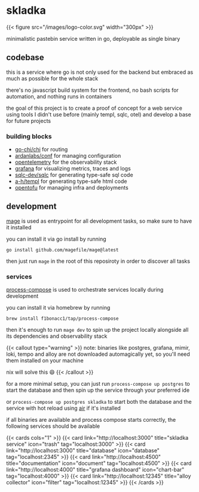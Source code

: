 # skladka

{{< figure src="/images/logo-color.svg" width="300px" >}}

minimalistic pastebin service written in go, deployable as single binary

## codebase

this is a service where go is not only used for the backend but embraced as much as possible for the whole stack

there's no javascript build system for the frontend, no bash scripts for automation, and nothing runs in containers

the goal of this project is to create a proof of concept for a web service using tools I didn't use before (mainly templ, sqlc, otel) and develop a base for future projects

### building blocks

- [go-chi/chi](https://github.com/go-chi/chi) for routing
- [ardanlabs/conf](https://github.com/ardanlabs/conf) for managing configuration
- [opentelemetry](https://github.com/open-telemetry/opentelemetry-go) for the observability stack
- [grafana](https://github.com/grafana) for visualizing metrics, traces and logs
- [sqlc-dev/sqlc](https://github.com/sqlc-dev/sqlc) for generating type-safe sql code
- [a-h/templ](https://github.com/a-h/templ) for generating type-safe html code
- [opentofu](https://github.com/opentofu) for managing infra and deployments

## development

[mage](https://github.com/magefile/mage) is used as entrypoint for all development tasks, so make sure to have it installed

you can install it via go install by running
```shell
go install github.com/magefile/mage@latest
```
then just run `mage` in the root of this reposiroty in order to discover all tasks

### services

[process-compose](https://github.com/F1bonacc1/process-compose) is used to orchestrate services locally during development

you can install it via homebrew by running
```shell
brew install f1bonacc1/tap/process-compose
```

then it's enough to run `mage dev` to spin up the project locally alongside all its dependencies and observability stack

{{< callout type="warning" >}}
note: binaries like postgres, grafana, mimir, loki, tempo and alloy are not downloaded automagically yet, so you'll need them installed on your machine

nix will solve this 😄
{{< /callout >}}

for a more minimal setup, you can just run `process-compose up postgres` to start the database and then spin up the service through your preferred ide

or `process-compose up postgres skladka` to start both the database and the service with hot reload using [air](https://github.com/air-verse/air) if it's installed

if all binaries are available and process compose starts correctly, the following services should be available

{{< cards cols="1" >}}
  {{< card link="http://localhost:3000" title="skladka service" icon="trash" tag="localhost:3000" >}}
  {{< card link="http://localhost:3000" title="database" icon="database" tag="localhost:2345" >}}
  {{< card link="http://localhost:4500" title="documentation" icon="document" tag="localhost:4500" >}}
  {{< card link="http://localhost:4000" title="grafana dashboard" icon="chart-bar" tag="localhost:4000" >}}
  {{< card link="http://localhost:12345" title="alloy collector" icon="filter" tag="localhost:12345" >}}
{{< /cards >}}
